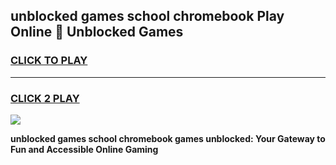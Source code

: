 
## unblocked games school chromebook Play Online 👋 Unblocked Games
<h3>
<a href="https://premium.freeplayer.one?title=unblocked_games_school_chromebook&ref=19F">CLICK TO PLAY</a></h3>
<hr>

<h3>
<a href="https://premium.freeplayer.one?title=unblocked_games_school_chromebook&ref=19F">CLICK 2 PLAY</a>
  
</h3>

<a href="https://premium.freeplayer.one?title=unblocked_games_school_chromebook&ref=19F"><img src="https://clearcache.store/games.png"></a>


**unblocked games school chromebook games unblocked: Your Gateway to Fun and Accessible Online Gaming**
